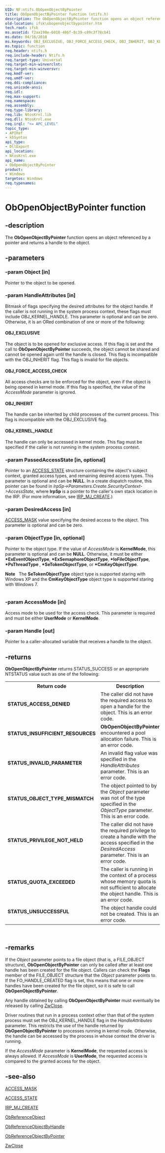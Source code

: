 ```yaml
---
UID: NF:ntifs.ObOpenObjectByPointer
title: ObOpenObjectByPointer function (ntifs.h)
description: The ObOpenObjectByPointer function opens an object referenced by a pointer and returns a handle to the object.
old-location: ifsk\obopenobjectbypointer.htm
tech.root: ifsk
ms.assetid: f2aa198e-6018-486f-8c39-c89c3f78cb41
ms.date: 04/16/2018
ms.keywords: OBJ_EXCLUSIVE, OBJ_FORCE_ACCESS_CHECK, OBJ_INHERIT, OBJ_KERNEL_HANDLE, ObOpenObjectByPointer, ObOpenObjectByPointer function [Installable File System Drivers], ifsk.obopenobjectbypointer, ntifs/ObOpenObjectByPointer, obref_320f7ea4-b5f1-4eba-bb3a-44c8022a0792.xml
ms.topic: function
req.header: ntifs.h
req.include-header: Ntifs.h
req.target-type: Universal
req.target-min-winverclnt: 
req.target-min-winversvr: 
req.kmdf-ver: 
req.umdf-ver: 
req.ddi-compliance: 
req.unicode-ansi: 
req.idl: 
req.max-support: 
req.namespace: 
req.assembly: 
req.type-library: 
req.lib: NtosKrnl.lib
req.dll: NtosKrnl.exe
req.irql: "<= APC_LEVEL"
topic_type:
- APIRef
- kbSyntax
api_type:
- DllExport
api_location:
- NtosKrnl.exe
api_name:
- ObOpenObjectByPointer
product:
- Windows
targetos: Windows
req.typenames: 
---
```


# ObOpenObjectByPointer function


## -description



   The <b>ObOpenObjectByPointer</b> function opens an object referenced by a pointer and returns a handle to the object. 


## -parameters




### -param Object [in]

Pointer to the object to be opened. 


### -param HandleAttributes [in]

Bitmask of flags specifying the desired attributes for the object handle. If the caller is not running in the system process context, these flags must include OBJ_KERNEL_HANDLE. This parameter is optional and can be zero. Otherwise, it is an ORed combination of one or more of the following: 



#### OBJ_EXCLUSIVE

The object is to be opened for exclusive access. If this flag is set and the call to <b>ObOpenObjectByPointer</b> succeeds, the object cannot be shared and cannot be opened again until the handle is closed. This flag is incompatible with the OBJ_INHERIT flag. This flag is invalid for file objects. 



#### OBJ_FORCE_ACCESS_CHECK

All access checks are to be enforced for the object, even if the object is being opened in kernel mode. If this flag is specified, the value of the <i>AccessMode</i> parameter is ignored. 



#### OBJ_INHERIT

The handle can be inherited by child processes of the current process. This flag is incompatible with the OBJ_EXCLUSIVE flag. 



#### OBJ_KERNEL_HANDLE

The handle can only be accessed in kernel mode. This flag must be specified if the caller is not running in the system process context. 


### -param PassedAccessState [in, optional]

Pointer to an <a href="https://docs.microsoft.com/windows-hardware/drivers/ddi/content/wdm/ns-wdm-_access_state">ACCESS_STATE</a> structure containing the object's subject context, granted access types, and remaining desired access types. This parameter is optional and can be <b>NULL</b>. In a create dispatch routine, this pointer can be found in <i>IrpSp->Parameters.Create.SecurityContext->AccessState</i>, where <b>IrpSp</b> is a pointer to the caller's own stack location in the IRP. (For more information, see <a href="https://docs.microsoft.com/windows-hardware/drivers/ifs/irp-mj-create">IRP_MJ_CREATE</a>.) 


### -param DesiredAccess [in]


<a href="https://docs.microsoft.com/windows-hardware/drivers/kernel/access-mask">ACCESS_MASK</a> value specifying the desired access to the object. This parameter is optional and can be zero. 


### -param ObjectType [in, optional]

Pointer to the object type. If the value of <i>AccessMode</i> is <b>KernelMode</b>, this parameter is optional and can be <b>NULL</b>. Otherwise, it must be either <b>*ExEventObjectType</b>, <b>*ExSemaphoreObjectType</b>, <b>*IoFileObjectType</b>, <b>*PsThreadType </b>, <b>*SeTokenObjectType</b>, or <b>*CmKeyObjectType</b>. 

<div class="alert"><b>Note</b>    The <b>SeTokenObjectType</b> object type is supported staring with Windows XP and the <b>CmKeyObjectType</b> object type is supported staring with Windows 7.</div>
<div> </div>

### -param AccessMode [in]

Access mode to be used for the access check. This parameter is required and must be either <b>UserMode</b> or <b>KernelMode</b>. 


### -param Handle [out]

Pointer to a caller-allocated variable that receives a handle to the object. 


## -returns



<b>ObOpenObjectByPointer</b> returns STATUS_SUCCESS or an appropriate NTSTATUS value such as one of the following: 

<table>
<tr>
<th>Return code</th>
<th>Description</th>
</tr>
<tr>
<td width="40%">
<dl>
<dt><b>STATUS_ACCESS_DENIED</b></dt>
</dl>
</td>
<td width="60%">
The caller did not have the required access to open a handle for the object. This is an error code. 

</td>
</tr>
<tr>
<td width="40%">
<dl>
<dt><b>STATUS_INSUFFICIENT_RESOURCES</b></dt>
</dl>
</td>
<td width="60%">
<b>ObOpenObjectByPointer</b> encountered a pool allocation failure. This is an error code. 

</td>
</tr>
<tr>
<td width="40%">
<dl>
<dt><b>STATUS_INVALID_PARAMETER</b></dt>
</dl>
</td>
<td width="60%">
An invalid flag value was specified in the <i>HandleAttributes</i> parameter. This is an error code. 

</td>
</tr>
<tr>
<td width="40%">
<dl>
<dt><b>STATUS_OBJECT_TYPE_MISMATCH</b></dt>
</dl>
</td>
<td width="60%">
The object pointed to by the <i>Object</i> parameter was not of the type specified in the <i>ObjectType</i> parameter. This is an error code. 

</td>
</tr>
<tr>
<td width="40%">
<dl>
<dt><b>STATUS_PRIVILEGE_NOT_HELD</b></dt>
</dl>
</td>
<td width="60%">
The caller did not have the required privilege to create a handle with the access specified in the <i>DesiredAccess</i> parameter. This is an error code. 

</td>
</tr>
<tr>
<td width="40%">
<dl>
<dt><b>STATUS_QUOTA_EXCEEDED</b></dt>
</dl>
</td>
<td width="60%">
The caller is running in the context of a process whose memory quota is not sufficient to allocate the object handle. This is an error code. 

</td>
</tr>
<tr>
<td width="40%">
<dl>
<dt><b>STATUS_UNSUCCESSFUL</b></dt>
</dl>
</td>
<td width="60%">
The object handle could not be created. This is an error code. 

</td>
</tr>
</table>
 




## -remarks



If the <i>Object</i> parameter points to a file object (that is, a FILE_OBJECT structure), <b>ObOpenObjectByPointer</b> can only be called after at least one handle has been created for the file object. Callers can check the <b>Flags</b> member of the FILE_OBJECT structure that the <i>Object</i> parameter points to. If the FO_HANDLE_CREATED flag is set, this means that one or more handles have been created for the file object, so it is safe to call <b>ObOpenObjectByPointer</b>. 

Any handle obtained by calling <b>ObOpenObjectByPointer</b> must eventually be released by calling <a href="https://docs.microsoft.com/windows-hardware/drivers/ddi/content/ntifs/nf-ntifs-ntclose">ZwClose</a>. 

Driver routines that run in a process context other than that of the system process must set the OBJ_KERNEL_HANDLE flag in the <i>HandleAttributes</i> parameter. This restricts the use of the handle returned by <b>ObOpenObjectByPointer</b> to processes running in kernel mode. Otherwise, the handle can be accessed by the process in whose context the driver is running. 

If the <i>AccessMode</i> parameter is <b>KernelMode</b>, the requested access is always allowed. If <i>AccessMode</i> is <b>UserMode</b>, the requested access is compared to the granted access for the object. 




## -see-also




<a href="https://docs.microsoft.com/windows-hardware/drivers/kernel/access-mask">ACCESS_MASK</a>



<a href="https://docs.microsoft.com/windows-hardware/drivers/ddi/content/wdm/ns-wdm-_access_state">ACCESS_STATE</a>



<a href="https://docs.microsoft.com/windows-hardware/drivers/ifs/irp-mj-create">IRP_MJ_CREATE</a>



<a href="https://docs.microsoft.com/windows-hardware/drivers/ddi/content/wdm/nf-wdm-obfreferenceobject">ObReferenceObject</a>



<a href="https://docs.microsoft.com/windows-hardware/drivers/ddi/content/wdm/nf-wdm-obreferenceobjectbyhandle">ObReferenceObjectByHandle</a>



<a href="https://docs.microsoft.com/windows-hardware/drivers/ddi/content/wdm/nf-wdm-obreferenceobjectbypointer">ObReferenceObjectByPointer</a>



<a href="https://docs.microsoft.com/windows-hardware/drivers/ddi/content/ntifs/nf-ntifs-ntclose">ZwClose</a>
 

 

